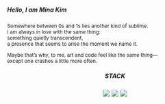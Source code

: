 ##### Hello, I am Mina Kim
<small>

Somewhere between 0s and 1s lies another kind of sublime.<br> I am always in love with the same thing:<br>something quietly transcendent,<br>a presence that seems to arise the moment we name it.<br>

Maybe that’s why, to me, art and code feel like the same thing—<br>except one crashes a little more often.

</small>

<div align="center">
  
  ##### STACK

  <img src="https://img.shields.io/badge/C-00599C?style=flat-square&logo=c&logoColor=white"/>
  <img src="https://img.shields.io/badge/C++-00599C?style=flat-square&logo=c%2B%2B&logoColor=white"/>
  <img src="https://img.shields.io/badge/Python-3776AB?style=flat-square&logo=python&logoColor=white"/>

</div>
